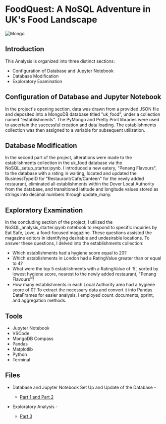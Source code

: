 # FoodQuest: A NoSQL Adventure in UK's Food Landscape

![Mongo](https://github.com/AnushDeCosta/nosql-Food-Hygiene-Analysis/assets/67308030/f800d6ff-fe5d-4151-bc2b-607c4c67b421)

## Introduction
This Analysis is organized into three distinct sections:
- Configuration of Database and Jupyter Notebook
- Database Modification
- Exploratory Examination

## Configuration of Database and Jupyter Notebook
In the project's opening section, data was drawn from a provided JSON file and deposited into a MongoDB database titled "uk_food", under a collection named "establishments". The PyMongo and Pretty Print libraries were used to ascertain the successful creation and data loading. The establishments collection was then assigned to a variable for subsequent utilization.

## Database Modification
In the second part of the project, alterations were made to the establishments collection in the uk_food database via the NoSQL_setup_starter.ipynb. I introduced a new eatery, "Penang Flavours", to the database with a rating in waiting, located and updated the BusinessTypeID for "Restaurant/Cafe/Canteen" for the newly added restaurant, eliminated all establishments within the Dover Local Authority from the database, and transitioned latitude and longitude values stored as strings into decimal numbers through update_many.

## Exploratory Examination
In the concluding section of the project, I utilized the NoSQL_analysis_starter.ipynb notebook to respond to specific inquiries by Eat Safe, Love, a food-focused magazine. These questions assisted the magazine editors in identifying desirable and undesirable locations. To answer these questions, I delved into the establishments collection:
- Which establishments had a hygiene score equal to 20?
- Which establishments in London had a RatingValue greater than or equal to 4?
- What were the top 5 establishments with a RatingValue of '5', sorted by lowest hygiene score, nearest to the newly added restaurant, "Penang Flavours"?
- How many establishments in each Local Authority area had a hygiene score of 0?
To extract the necessary data and convert it into Pandas DataFrames for easier analysis, I employed count_documents, pprint, and aggregation methods.

## Tools
- Jupyter Notebook
- VSCode
- MongoDB Compass
- Pandas
- Matplotlib
- Python
- Terminal

## Files
- Database and Jupyter Notebook Set Up and Update of the Database -
  - [Part 1 and Part 2](./NoSQL_setup_Final.ipynb)

- Exploratory Analysis -
  - [Part 3](./NoSQL_analysis_Final.ipynb)
